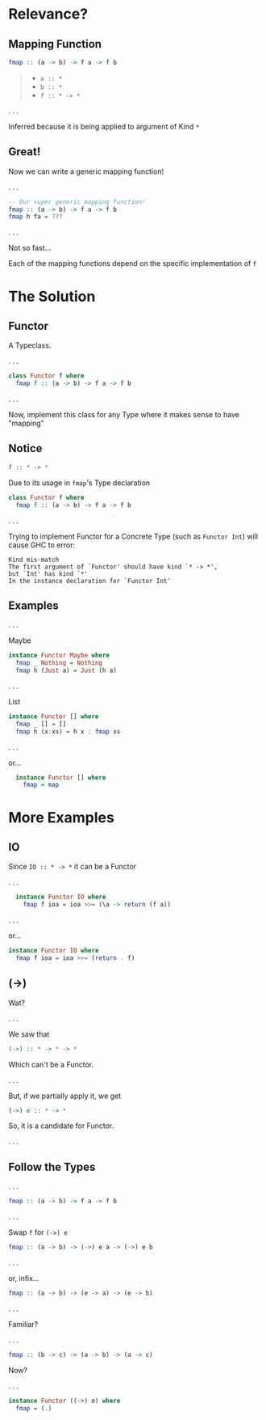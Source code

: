 # Relevance?

## Mapping Function

```haskell
fmap :: (a -> b) -> f a -> f b
```

>  - `a :: *`
>  - `b :: *`
>  - `f :: * -> *`

. . .

Inferred because it is being applied to argument of Kind `*`

## Great!

Now we can write a generic mapping function!

. . .

```haskell
-- Our super generic mapping function!
fmap :: (a -> b) -> f a -> f b
fmap h fa = ???
```

. . .

Not so fast...

Each of the mapping functions depend on the specific implementation of `f`

# The Solution

## Functor

A Typeclass.

. . .

```haskell
class Functor f where
  fmap f :: (a -> b) -> f a -> f b
```

. . .

Now, implement this class for any Type where it makes sense to have "mapping"

## Notice

```haskell
f :: * -> *
```

Due to its usage in `fmap`'s Type declaration

```haskell
class Functor f where
  fmap f :: (a -> b) -> f a -> f b
```

. . .

Trying to implement Functor for a Concrete Type (such as `Functor Int`) will cause GHC to error:

    Kind mis-match
    The first argument of `Functor' should have kind `* -> *',
    but `Int' has kind `*'
    In the instance declaration for `Functor Int'

## Examples

. . .

Maybe

```haskell
instance Functor Maybe where
  fmap _ Nothing = Nothing
  fmap h (Just a) = Just (h a)
```

. . .

List

```haskell
instance Functor [] where
  fmap _ [] = []
  fmap h (x:xs) = h x : fmap xs
```

. . .

or...

```haskell
  instance Functor [] where
    fmap = map
```

# More Examples

## IO

Since `IO :: * -> *` it can be a Functor

. . .

```haskell
  instance Functor IO where
    fmap f ioa = ioa >>= (\a -> return (f a))
```

. . .

or...

```haskell
instance Functor IO where
  fmap f ioa = ioa >>= (return . f)
```

## (->)

Wat?

. . .

We saw that

```haskell
(->) :: * -> * -> *
```

Which can't be a Functor.

. . .

But, if we partially apply it, we get

```haskell
(->) e :: * -> *
```

So, it is a candidate for Functor.

. . .

## Follow the Types

. . .

```haskell
fmap :: (a -> b) -> f a -> f b
```

. . .

Swap `f` for `(->) e`

```haskell
fmap :: (a -> b) -> (->) e a -> (->) e b
```

. . .

or, infix...

```haskell
fmap :: (a -> b) -> (e -> a) -> (e -> b)
```

. . .

Familiar?

. . .

```haskell
fmap :: (b -> c) -> (a -> b) -> (a -> c)
```

Now?

. . .

```haskell
instance Functor ((->) e) where
  fmap = (.)
```

